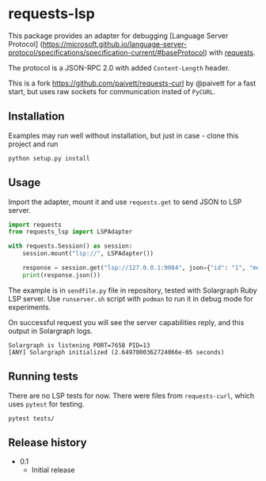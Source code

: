 # requests-lsp

This package provides an adapter for debugging [Language Server Protocol]
(https://microsoft.github.io/language-server-protocol/specifications/specification-current/#baseProtocol)
with [requests](http://docs.python-requests.org/en/master/).

The protocol is a JSON-RPC 2.0 with added `Content-Length` header.

This is a fork https://github.com/paivett/requests-curl by @paivett for a
fast start, but uses raw sockets for communication insted of `PyCURL`.

## Installation

Examples may run well without installation, but just in case - clone this
project and run

    python setup.py install

## Usage

Import the adapter, mount it and use `requests.get` to send JSON to LSP
server.

```python
import requests
from requests_lsp import LSPAdapter

with requests.Session() as session:
    session.mount("lsp://", LSPAdapter())

    response = session.get("lsp://127.0.0.1:9084", json={"id": "1", "method": "initialize"})
    print(response.json())
```

The example is in `sendfile.py` file in repository, tested with
Solargraph Ruby LSP server. Use `runserver.sh` script with `podman`
to run it in debug mode for experiments.

On successful request you will see the server capabilities reply, and
this output in Solargraph logs.
```
Solargraph is listening PORT=7658 PID=13
[ANY] Solargraph initialized (2.6497000362724066e-05 seconds)
```

## Running tests

There are no LSP tests for now. There were files from `requests-curl`, which
uses `pytest` for testing.

    pytest tests/

## Release history

 * 0.1
   * Initial release
